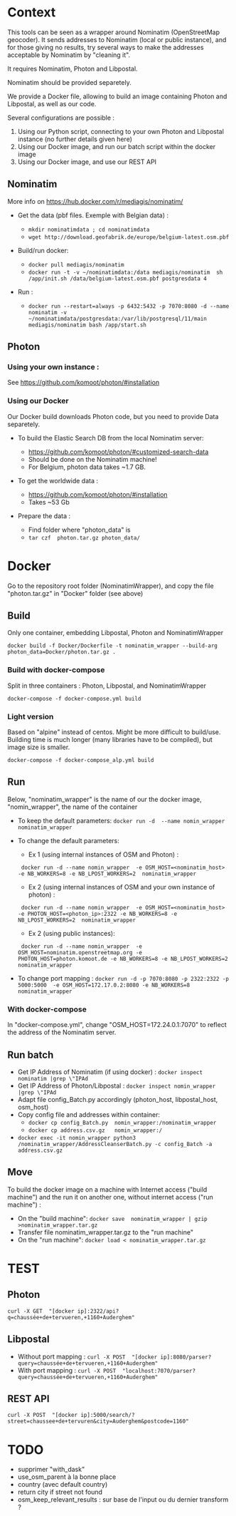 # Context

This tools can be seen as a wrapper around Nominatim (OpenStreetMap geocoder). It sends addresses to Nominatim (local or public instance), and for those giving no results, try several ways to make the addresses acceptable by Nominatim by "cleaning it".

It requires Nominatim, Photon and Libpostal.

Nominatim should be provided separetely. 

We provide a Docker file, allowing to build an image containing Photon and Libpostal, as well as our code.

Several configurations are possible : 

1. Using our Python script, connecting to your own Photon and Libpostal instance (no further details given here)
2. Using our Docker image, and run our batch script within the docker image 
3. Using our Docker image, and use our REST API

## Nominatim 

More info on https://hub.docker.com/r/mediagis/nominatim/

- Get the data (pbf files. Exemple with Belgian data) :  

    - `mkdir nominatimdata ; cd nominatimdata `
    - `wget http://download.geofabrik.de/europe/belgium-latest.osm.pbf `
- Build/run docker: 
    - `docker pull mediagis/nominatim`
    - `docker run -t -v ~/nominatimdata:/data mediagis/nominatim  sh /app/init.sh /data/belgium-latest.osm.pbf postgresdata 4`

- Run : 
    - `docker run --restart=always -p 6432:5432 -p 7070:8080 -d --name nominatim -v ~/nominatimdata/postgresdata:/var/lib/postgresql/11/main mediagis/nominatim bash /app/start.sh`

## Photon 

### Using your own instance : 

See https://github.com/komoot/photon/#installation 

### Using our Docker

Our Docker build downloads Photon code, but you need to provide Data separetely. 

- To build the Elastic Search DB from the local Nominatim server: 
    - https://github.com/komoot/photon/#customized-search-data 
    - Should be done on the Nominatim machine! 
    - For Belgium, photon data takes ~1.7 GB.
- To get the worldwide data : 
    - https://github.com/komoot/photon/#installation 
    - Takes ~53 Gb

- Prepare the data : 
     - Find folder where "photon_data" is
     - `tar czf  photon.tar.gz photon_data/`


# Docker

Go to the repository root folder (NominatimWrapper), and copy the file "photon.tar.gz" in "Docker" folder (see above)

## Build

Only one container, embedding Libpostal, Photon and NominatimWrapper 

`docker build -f Docker/Dockerfile -t nominatim_wrapper --build-arg photon_data=Docker/photon.tar.gz .`

### Build with docker-compose
Split in three containers : Photon, Libpostal, and NominatimWrapper

`docker-compose -f docker-compose.yml build`


### Light version

Based on "alpine" instead of centos. Might be more difficult to build/use. Building time is much longer (many libraries have to be compiled), but image size is smaller.


`docker-compose -f docker-compose_alp.yml build`



## Run 

Below, "nominatim_wrapper" is the name of our the docker image, "nomin_wrapper", the name of the container

- To keep the default parameters:   `docker run -d  --name nomin_wrapper nominatim_wrapper`
- To change the default parameters: 
   -  Ex 1 (using internal instances of OSM and Photon) : 
   
     ` docker run -d --name nomin_wrapper  -e OSM_HOST=<nominatim_host>  -e NB_WORKERS=8 -e NB_LPOST_WORKERS=2  nominatim_wrapper`

   -  Ex 2 (using internal instances of OSM and your own instance of photon) : 
   
     ` docker run -d --name nomin_wrapper  -e OSM_HOST=<nominatim_host>  -e PHOTON_HOST=<photon_ip>:2322 -e NB_WORKERS=8 -e NB_LPOST_WORKERS=2  nominatim_wrapper`

   -  Ex 2 (using public instances): 
   
    ` docker run -d --name nomin_wrapper  -e OSM_HOST=nominatim.openstreetmap.org -e PHOTON_HOST=photon.komoot.de -e NB_WORKERS=8 -e NB_LPOST_WORKERS=2 nominatim_wrapper`

- To change port mapping : `docker run -d -p 7070:8080 -p 2322:2322 -p 5000:5000  -e OSM_HOST=172.17.0.2:8080 -e NB_WORKERS=8 nominatim_wrapper`

### With docker-compose 
In "docker-compose.yml", change "OSM_HOST=172.24.0.1:7070" to reflect the address of the Nominatim server.

## Run batch

- Get IP Address of Nominatim (if using docker) : `docker inspect nominatim |grep \"IPAd`
- Get IP Address of Photon/Libpostal :  `docker inspect nomin_wrapper |grep \"IPAd`
- Adapt file config_Batch.py accordingly (photon_host, libpostal_host, osm_host)
- Copy config file and addresses within container: 
   - `docker cp config_Batch.py  nomin_wrapper:/nominatim_wrapper`
   - `docker cp address.csv.gz   nomin_wrapper:/`
- `docker exec -it nomin_wrapper python3 /nominatim_wrapper/AddressCleanserBatch.py -c config_Batch -a address.csv.gz`
 

## Move

To build the docker image on a machine with Internet access ("build machine") and the run it on another one, without internet access ("run machine") :
- On the "build machine":  `docker save  nominatim_wrapper | gzip >nominatim_wrapper.tar.gz`
- Transfer file nominatim_wrapper.tar.gz to the "run machine"
- On the "run machine":  `docker load < nominatim_wrapper.tar.gz`

# TEST

## Photon

`curl -X GET  "[docker ip]:2322/api?q=chaussée+de+tervueren,+1160+Auderghem"`

## Libpostal

- Without port mapping : `curl -X POST  "[docker ip]:8080/parser?query=chaussée+de+tervueren,+1160+Auderghem"`
- With port mapping : `curl -X POST  "localhost:7070/parser?query=chaussée+de+tervueren,+1160+Auderghem"`

## REST API

`curl -X POST  "[docker ip]:5000/search/?street=chaussee+de+tervuren&city=Auderghem&postcode=1160"`

# TODO 
- supprimer "with_dask"
- use_osm_parent à la bonne place
- country (avec default country)
- return city if street not found
- osm_keep_relevant_results : sur base de l'input ou du dernier transform ?

